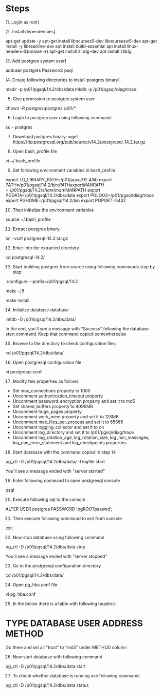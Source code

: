 Steps
=====
[1. Login as root]

[2. Install dependencies]

apt-get update -y
apt-get install libncurses5-dev libncursesw5-dev
apt-get install -y libreadline-dev
apt install build-essential
apt install linux-headers-$(uname -r)
apt-get install zlib1g-dev
apt install zlib1g

[3. Add postgres system user]

adduser postgres
Password: psql

[4. Create following directories to install postgres binary]

mkdir -p /p01/pgsql/14.2/dbs/data
mkdir -p /p01/pgsql/diag/trace

5. Give permission to postgres system user

chown -R postgres:postgres /p01/*

6. Login to postgres user using following command:

su - postgres

7. Download postgres binary: wget https://ftp.postgresql.org/pub/source/v14.2/postgresql-14.2.tar.gz

8. Open bash_profile file 

vi ~/.bash_profile

9. Set following environment variables in bash_profile

export LD_LIBRARY_PATH=/p01/pgsql/12.4/lib
export PATH=/p01/pgsql/14.2/bin:$PATH
export MANPATH=/p01/pgsql/14.2/share/man:$MANPATH
export PGDATA=/p01/pgsql/14.2/dbs/data
export PGLOGS=/p01/pgsql/diag/trace
export PGHOME=/p01/pgsql/14.2/bin
export PGPORT=5432

10. Then initialize the environment variables

source ~/.bash_profile

11. Extract postgres binary

tar -vxzf postgresql-14.2.tar.gz

12. Enter into the extracted directory 

cd postgresql-14.2/

13. Start building postgres from source using following commands step by step

./configure --prefix=/p01/pgsql/14.2

make -j 8

make install

14. Initialize database database 

initdb -D /p01/pgsql/14.2/dbs/data/

In the end, you'll see a message with "Success" following the database start command. Keep that command copied somewhereelse

15. Browse to the directory to check configuration files

cd /p01/pgsql/14.2/dbs/data/

16. Open postgresql configuration file

vi postgresql.conf

17. Modify few properties as follows: 
- Set max_connections property to 1000
- Uncomment authentication_timeout property
- Uncomment password_encryption property and set it to md5
- Set shared_buffers property to 4096MB
- Uncomment huge_pages property
- Uncomment work_mem property and set it to 128MB
- Uncomment max_files_per_process and set it to 65565
- Uncomment logging_collector and set it to on
- Uncomment log_directory and set it to /p01/pgsql/diag/trace
- Uncomment log_rotation_age, log_rotation_size, log_min_messages, log_min_error_statement and log_checkpoints properties

18. Start database with the command copied in step 14

pg_ctl -D /p01/pgsql/14.2/dbs/data/ -l logfile start

You'll see a message ended with "server started"

19. Enter following command to open postgresql console

psql

20. Execute following sql to the console

ALTER USER postgres PASSWORD 'pgROOTpasswd';

21. Then execute following command to exit from console

exit

22. Now stop database using following command

pg_ctl -D /p01/pgsql/14.2/dbs/data stop

You'll see a message ended with "server stopped"

23. Go to the postgresql configuration directory

cd /p01/pgsql/14.2/dbs/data/

24. Open pg_hba.conf file

vi pg_hba.conf

25. In the below there is a table with following headers:
# TYPE  DATABASE        USER            ADDRESS                 METHOD
Go there and set all "trust" to "md5" under METHOD column

26. Now start database with following command

pg_ctl -D /p01/pgsql/14.2/dbs/data start

27. To check whether database is running use following command:

pg_ctl -D /p01/pgsql/14.2/dbs/data status